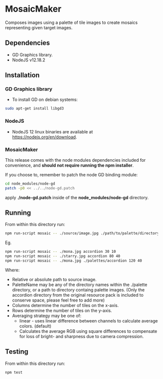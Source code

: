 # MosaicMaker

Composes images using a palette of tile images to create mosaics representing
given target images.


## Dependencies

* GD Graphics library.
* NodeJS v12.18.2


## Installation


### GD Graphics library

* To install GD on debian systems:
```bash
sudo apt-get install libgd3
```

### NodeJS

* NodeJS 12 linux binaries are available at https://nodejs.org/en/download.


### MosaicMaker

This release comes with the node modules dependencies included for convenience,
and __should not require running the npm installer__.

If you choose to, remember to
patch the node GD binding module:

```bash
cd node_modules/node-gd
patch -p0 << ../../node-gd.patch
```
apply .__/node-gd.patch__ inside of the
__node_modules/node-gd__ directory.


## Running

From within this directory run:
```bash
npm run-script mosaic -- ./source/image.jpg ./path/to/palette/directory|paletteName columns rows [linear|quadratic]
```
Eg.
```bash
npm run-script mosaic -- ./mona.jpg accordion 30 10
npm run-script mosaic -- ./starry.jpg accordion 80 40
npm run-script mosaic -- ./mona.jpg ./palettes/accordion 120 40

```

Where:
  * Relative or absolute path to source image.
  * PaletteName may be any of the directory names within the ./palette
    directory, or a path to  directory containg palette images.
    (Only the accordion directory from the original resource pack is included to
    conserve space, please feel free to add more)
  * Columns determine the number of tiles on the x-axis.
  * Rows determine the number of tiles on the y-axis.
  * Averaging strategy may be one of:
    * linear - uses linear difference between channels to calculate average
      colors. (default)
    * Calculates the average RGB using square differences to compensate for loss
      of bright- and sharpness due to camera compression.


## Testing

From within this directory run:
```bash
npm test
```
